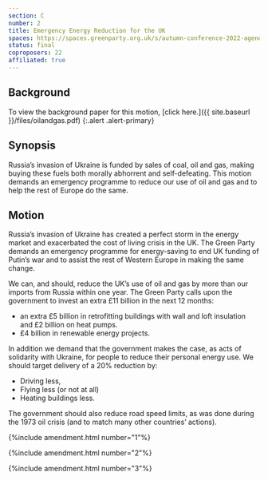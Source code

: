 ```yaml
---
section: C
number: 2
title: Emergency Energy Reduction for the UK
spaces: https://spaces.greenparty.org.uk/s/autumn-conference-2022-agenda-forum/?contentId=97875
status: final
coproposers: 22
affiliated: true
---
```

## Background
To view the background paper for this motion, [click here.]({{ site.baseurl }}/files/oilandgas.pdf)
{:.alert .alert-primary}

## Synopsis
Russia’s invasion of Ukraine is funded by sales of coal, oil and gas, making
buying these fuels both morally abhorrent and self-defeating. This motion demands an
emergency programme to reduce our use of oil and gas and to help the rest of Europe do
the same.

## Motion

Russia’s invasion of Ukraine has created a perfect storm in the energy market and
exacerbated the cost of living crisis in the UK. The Green Party demands an emergency
programme for energy-saving to end UK funding of Putin’s war and to assist the rest of
Western Europe in making the same change.

We can, and should, reduce the UK’s use of oil and gas by more than our imports from
Russia within one year. The Green Party calls upon the government to invest an extra £11
billion in the next 12 months:
* an extra £5 billion in retrofitting buildings with wall and loft insulation and £2 billion
on heat pumps.
* £4 billion in renewable energy projects.

In addition we demand that the government makes the case, as acts of solidarity with Ukraine, for people to reduce their personal energy use. We should target delivery of a 20% reduction by:

* Driving less,
* Flying less (or not at all)
* Heating buildings less.

The government should also reduce road speed limits, as was done during the 1973 oil crisis (and to match many other countries’ actions).

{%include amendment.html number="1"%}

{%include amendment.html number="2"%} 

{%include amendment.html number="3"%}
